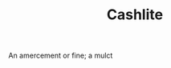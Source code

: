 ---
title: Cashlite
letter: C
permalink: "/definitions/bld-cashlite.html"
body: An amercement or fine; a mulct
published_at: '2018-07-07'
source: Black's Law Dictionary 2nd Ed (1910)
layout: post
---